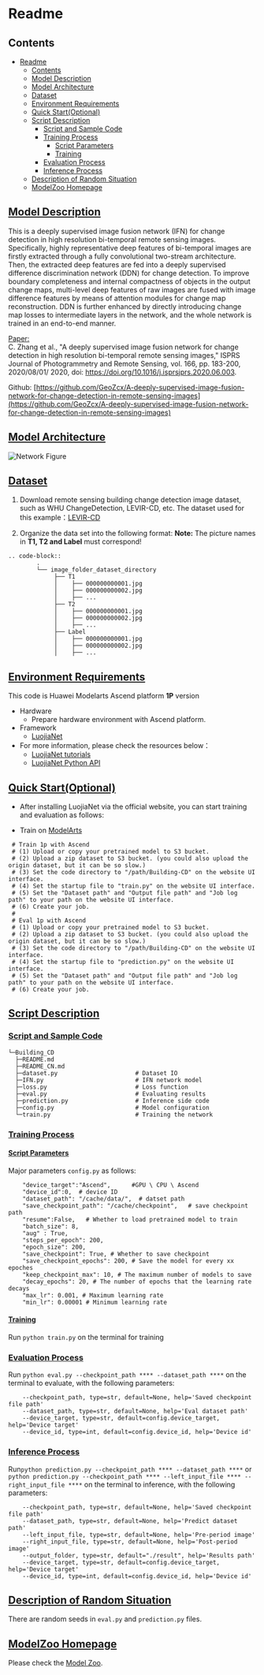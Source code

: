 # Readme

## Contents

- [Readme](#readme)
  - [Contents](#contents)
  - [Model Description](#model-description)
  - [Model Architecture](#model-architecture)
  - [Dataset](#dataset)
  - [Environment Requirements](#environment-requirements)
  - [Quick Start(Optional)](#quick-startoptional)
  - [Script Description](#script-description)
    - [Script and Sample Code](#script-and-sample-code)
    - [Training Process](#training-process)
      - [Script Parameters](#script-parameters)
      - [Training](#training)
    - [Evaluation Process](#evaluation-process)
    - [Inference Process](#inference-process)
  - [Description of Random Situation](#description-of-random-situation)
  - [ModelZoo Homepage](#modelzoo-homepage)

## [Model Description](#contents)

 This is a deeply supervised image fusion network (IFN) for change detection in high resolution bi-temporal remote sensing images.  Specifically, highly representative deep features of bi-temporal images are firstly extracted through a fully convolutional two-stream architecture.  Then, the extracted deep features are fed into a deeply supervised difference discrimination network (DDN) for change detection.  To improve boundary completeness and internal compactness of objects in the output change maps, multi-level deep features of raw images are fused with image difference features by means of attention modules for change map reconstruction.  DDN is further enhanced by directly introducing change map losses to intermediate layers in the network, and the whole network is trained in an end-to-end manner.

[Paper:](https://doi.org/10.1016/j.isprsjprs.2020.06.003)  
C. Zhang et al., "A deeply supervised image fusion network for change detection in high resolution bi-temporal remote sensing images," ISPRS Journal of Photogrammetry and Remote Sensing, vol. 166, pp. 183-200, 2020/08/01/ 2020, doi: https://doi.org/10.1016/j.isprsjprs.2020.06.003.



Github:
[https://github.com/GeoZcx/A-deeply-supervised-image-fusion-network-for-change-detection-in-remote-sensing-images](https://github.com/GeoZcx/A-deeply-supervised-image-fusion-network-for-change-detection-in-remote-sensing-images)  

## [Model Architecture](#contents)

![Network Figure](image.png)

## [Dataset](#contents)

1. Download remote sensing building change detection image dataset, such as WHU ChangeDetection, LEVIR-CD, etc.
  The dataset used for this example：[LEVIR-CD](https://justchenhao.github.io/LEVIR/)

2. Organize the data set into the following format:
**Note:** The picture names in **T1, T2 and Label** must correspond!

```
.. code-block::
        .
        └── image_folder_dataset_directory
             ├── T1
             │    ├── 000000000001.jpg
             │    ├── 000000000002.jpg
             │    ├── ...
             ├── T2
             │    ├── 000000000001.jpg
             │    ├── 000000000002.jpg
             │    ├── ...
             ├── Label
             │    ├── 000000000001.jpg
             │    ├── 000000000002.jpg
             │    ├── ...
```
## [Environment Requirements](#contents)

This code is Huawei Modelarts Ascend platform **1P** version

- Hardware
    - Prepare hardware environment with Ascend platform.
- Framework
    - [LuojiaNet](http://58.48.42.237/luojiaNet/)
- For more information, please check the resources below：
    - [LuojiaNet tutorials](http://58.48.42.237/luojiaNet/tutorial/quickstart/)
    - [LuojiaNet Python API](http://58.48.42.237/luojiaNet/luojiaNetapi/)

## [Quick Start(Optional)](#contents)

- After installing LuojiaNet via the official website, you can start training and evaluation as follows:

- Train on [ModelArts](https://support.huaweicloud.com/modelarts/)

 ```text
  # Train 1p with Ascend
  # (1) Upload or copy your pretrained model to S3 bucket.
  # (2) Upload a zip dataset to S3 bucket. (you could also upload the origin dataset, but it can be so slow.)
  # (3) Set the code directory to "/path/Building-CD" on the website UI interface.
  # (4) Set the startup file to "train.py" on the website UI interface.
  # (5) Set the "Dataset path" and "Output file path" and "Job log path" to your path on the website UI interface.
  # (6) Create your job.
  #
  # Eval 1p with Ascend
  # (1) Upload or copy your pretrained model to S3 bucket.
  # (2) Upload a zip dataset to S3 bucket. (you could also upload the origin dataset, but it can be so slow.)
  # (3) Set the code directory to "/path/Building-CD" on the website UI interface.
  # (4) Set the startup file to "prediction.py" on the website UI interface.
  # (5) Set the "Dataset path" and "Output file path" and "Job log path" to your path on the website UI interface.
  # (6) Create your job.
  ```

## [Script Description](#contents)

### [Script and Sample Code](#contents)

```text
└─Building_CD
  ├─README.md
  ├─README_CN.md
  ├─dataset.py                      # Dataset IO
  ├─IFN.py                          # IFN network model
  ├─loss.py                         # Loss function
  ├─eval.py                         # Evaluating results
  ├─prediction.py                   # Inference side code
  ├─config.py                       # Model configuration
  └─train.py                        # Training the network
```


### [Training Process](#contents)

#### [Script Parameters](#contents)

Major parameters ``config.py`` as follows:


```
    "device_target":"Ascend",      #GPU \ CPU \ Ascend
    "device_id":0,  # device ID
    "dataset_path": "/cache/data/",  # datset path
    "save_checkpoint_path": "/cache/checkpoint",   # save checkpoint path
    "resume":False,   # Whether to load pretrained model to train
    "batch_size": 8,
    "aug" : True,
    "steps_per_epoch": 200,
    "epoch_size": 200, 
    "save_checkpoint": True, # Whether to save checkpoint
    "save_checkpoint_epochs": 200, # Save the model for every xx epoches
    "keep_checkpoint_max": 10, # The maximum number of models to save
    "decay_epochs": 20, # The number of epochs that the learning rate decays
    "max_lr": 0.001, # Maximum learning rate
    "min_lr": 0.00001 # Minimum learning rate
```


#### [Training](#contents)

Run ``python train.py`` on the terminal for training


### [Evaluation Process](#contents)

Run ``python eval.py --checkpoint_path **** --dataset_path ****`` on the terminal to evaluate, with the following parameters:

```
    --checkpoint_path, type=str, default=None, help='Saved checkpoint file path'
    --dataset_path, type=str, default=None, help='Eval dataset path'
    --device_target, type=str, default=config.device_target, help='Device target'
    --device_id, type=int, default=config.device_id, help='Device id'
```

### [Inference Process](#contents)

Run``python prediction.py --checkpoint_path **** --dataset_path ****`` or ``python prediction.py --checkpoint_path **** --left_input_file **** --right_input_file ****`` on the terminal to inference, with the following parameters:

```
    --checkpoint_path, type=str, default=None, help='Saved checkpoint file path'
    --dataset_path, type=str, default=None, help='Predict dataset path'
    --left_input_file, type=str, default=None, help='Pre-period image'
    --right_input_file, type=str, default=None, help='Post-period image'
    --output_folder, type=str, default="./result", help='Results path'
    --device_target, type=str, default=config.device_target, help='Device target'
    --device_id, type=int, default=config.device_id, help='Device id'
```

## [Description of Random Situation](#contents)

There are random seeds in ``eval.py`` and ``prediction.py`` files.

## [ModelZoo Homepage](#contents)

Please check the [Model Zoo](https://github.com/WHULuoJiaTeam/Model_Zoo).
